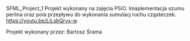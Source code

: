 SFML_Project_1
Projekt wykonany na zajęcia PSiO.
Imaplementacja szumu perlina oraz pola przepływu do wykonania sumulacj ruchu cząsteczek.
https://youtu.be/LiLsbQryx-w

Projekt wykonany przez:
Bartosz Śrama
